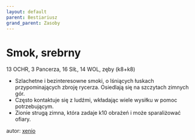 ```yaml
---
layout: default
parent: Bestiariusz
grand_parent: Zasoby
---
```


# Smok, srebrny

13 OCHR, 3 Pancerza, 16 SIŁ, 14 WOL, zęby (k8+k8)  

- Szlachetne i bezinteresowne smoki, o lśniących łuskach przypominających zbroję rycerza. Osiedlają się na szczytach zimnych gór.
- Często kontaktuje się z ludźmi, wkładając wiele wysiłku w pomoc potrzebującym.
- Zionie strugą zimna, która zadaje k10 obrażeń i może sparaliżować ofiary.

autor: [xenio](https://xenioinabottle.blogspot.com)
